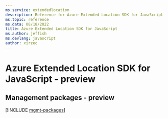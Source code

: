 ```yaml
---
ms.service: extendedlocation
description: Reference for Azure Extended Location SDK for JavaScript
ms.topic: reference
ms.data: 08/18/2022
title: Azure Extended Location SDK for JavaScript
ms.author: jeffish
ms.devlang: javascript
author: xirzec
---
```

# Azure Extended Location SDK for JavaScript - preview

## Management packages - preview
[!INCLUDE [mgmt-packages](extended-location-mgmt-index.md)]